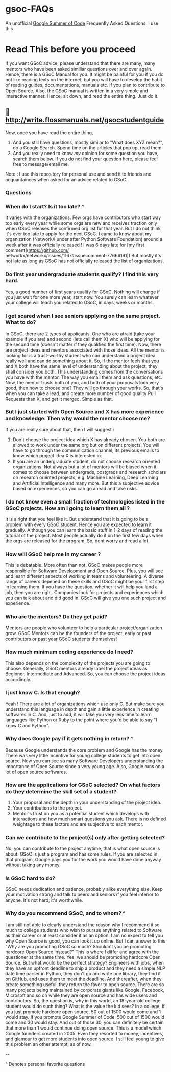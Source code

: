 # gsoc-FAQs
An unofficial [Google Summer of Code](https://g.co/gsoc) Frequently Asked Questions. I use this 

# Read This before you proceed
If you want GSoC advice, please understand that there are many, many mentors who have been asked similiar questions over and over again. Hence, there is a GSoC Manual for you. It might be painful for you if you do not like reading texts on the internet, but you will have to develop the habit of reading guides, documentations, manuals etc. if you plan to contribute to Open Source. Also, the GSoC manual is written in a very simple and interactive manner. Hence, sit down, and read the entire thing. Just do it.

## :closed_book: http://write.flossmanuals.net/gsocstudentguide

Now, once you have read the entire thing,

1. And you still have questions, mostly similar to "What does XYZ mean?", do a Google Search. Spend time on the articles that pop up, read them.
2. And you really need to know *my* opinion for some question you have, search them below. If you do not find your question here, please feel free to message/email me.

Note : I use this repository for personal use and send it to friends and acquantainces when asked for an advice related to GSoC.

### Questions



### When do I start? Is it too late? ^

It varies with the organizations. Few orgs have contributors who start way too early every year while some orgs are new and receives traction only when GSoC releases the confirmed org list for that year. But I do not think it's ever too late to apply for the next GSoC.  I came to know about my organization (NetworkX under after Python Software Foundation) around a week after it was officially released ! I was 6 days late for [my first comment](https://github.com/ networkx/networkx/issues/1167#issuecomment-77666191)) But mostly it's not late as long as GSoC has not officially released the list of organizations.

### Do first year undergraduate students qualify? I find this very hard.

Yes, a good number of first years qualify for GSoC. Nothing will change if you just wait for one more year, start now. You surely can learn whatever your college will teach you related to GSoC, in days, weeks or months.

### I get scared when I see seniors applying on the same project. What to do?

In GSoC, there are 2 types of applicants. One who are afraid (take your example if you are) and second (lets call them X) who will be applying for the second time (doesn't matter if they qualified the first time). Now, there are project ideas and mentors associated with those ideas. All the mentor is looking for is a trust-worthy student who can understand a project idea really well and can do something about it. So, if the mentor feels that you and X both have the same level of understanding about the project, they shall consider you both. This understanding comes from the conversations you have with the mentor. The way you email them and ask questions, etc. Now, the mentor trusts both of you, and both of your proposals look very good, then how to choose one? They will go through your works. So, that's when you can take a lead, and create more number of good quality Pull Requests than X, and get it merged. Simple as that.

### But I just started with Open Source and X has more experience and knowledge. Then why would the mentor choose me?

If you are really sure about that, then I will suggest :
1. Don't choose the project idea which X has already chosen. You both are allowed to work under the same org but on different projects. You will have to go through the communication channel, its previous emails to know which project idea X is interested in.
2. If you are an undergraduate student, do not choose research oriented organizations. Not always but a lot of mentors will be biased when it comes to choose between undergrads, postgrads and research scholars on research oriented projects, e.g. Machine Learning, Deep Learning and Artificial Intelligence and many more. But this a subjective advice based on experiences, so you can go ahead and take risks.

### I do not know even a small fraction of technologies listed in the GSoC projects. How am I going to learn them all ?

It is alright that you feel like it. But understand that it is going to be a problem with every GSoC student. Hence you are expected to learn it gradually. Although you can learn the basic stuff in 1-2 days of reading the tutorial of the project. Most people actually do it on the first few days when the orgs are released for the program. So, dont worry and read a lot.

### How will GSoC help me in my career ?

This is debatable. More often than not, GSoC makes people more responsible for Software Development and Open Source. Plus, you will see and learn different aspects of working in teams and volunteering. A diverse range of careers depened on these skills and GSoC might be your first step in learning them. If you have the question, whether it will help you land a job, then you are right. Companies look for projects and experiences which you can talk about and did good in. GSoC will give you one such project and experience.

### Who are the mentors? Do they get paid?

Mentors are people who volunteer to help a particular project/organization grow. GSoC Mentors can be the founders of the project, early or past contributors or past year GSoC students themselves!

### How much minimum coding experience do I need?

This also depends on the complexity of the projects you are going to choose. Generally, GSoC mentors already label the project ideas as Beginner, Intermediate and Advanced. So, you can choose the project ideas accordingly.

### I just know C. Is that enough?

Yeah ! There are a lot of organizations which use only C. But make sure you understand this language in depth and gain a little experience in creating softwares in C. And, just to add, it will take you very less time to learn languages like Python or Ruby to the point where you'd be able to say "I know C and Python".

### Why does Google pay if it gets nothing in return? ^

Because Google understands the core problem and Google has the money. There was very little incentive for young college students to get into open source. Now you can see so many Software Developers understanding the importance of Open Source since a very young age. Also, Google runs on a lot of open source softwares.

### How are the applications for GSoC selected? On what factors do they determine the skill set of a student?

1. Your proposal and the depth in your understanding of the project idea.
2. Your contributions to the project.
3. Mentor's trust on you as a potential student which develops with interactions and how much smart questions you ask.
There is no defined weightage to these factors and are subjective to each mentor.

### Can we contribute to the project(s) only after getting selected?

No, you can contribute to the project anytime, that is what open source is about.
GSoC is just a program and has some rules. If you are selected in that program, Google pays you for the work you would have done anyway without taking any money.

### Is GSoC hard to do?

GSoC needs dedication and patience, probably alike everything else. Keep your motivation strong and talk to peers and seniors if you feel inferior to anyone. It's not hard, it's worthwhile.

### Why do you recommend GSoC, and to whom? ^

I am still not able to clearly understand the reason why I recommend it so much to college students who wish to pursue anything related to Software as their career or at least consider it as an option. I am no expert to tell you why Open Source is good, you can look it up online. But I can answer to this "Why are you promoting GSoC so much? Shouldn't you be promoting hardcore Open Source instead?" This is where I differ and agree with the questioner at the same time. Yes, we should be promoting hardcore Open Source. But what would be the perfect strategy? Engineers with jobs, when they have an upfront deadline to ship a product and they need a simple NLP date time parser in Python, they don't go and write one library, they find it on GitHub, and uses them to meet the deadline. And thereafter, when they create something useful, they return the favor to open source. There are so many projects being maintained by corporate giants like Google, Facebook, Microsoft and so on while they are open source and has wide users and contributors. So, the question is, why in this world, an 18-year-old college student would do such thing? What is the value the kid sees? In a college, If you just promote hardcore open source, 50 out of 1500 would come and 1 would stay. If you promote Google Summer of Code, 500 out of 1500 would come and 30 would stay. And out of those 30, you can definitely be certain that more than 1 would continue doing open source. This is a model which Google founders created in 2005. Even they resorted to money, incentives, and glamour to get more students into open source. I still feel young to give this problem an other attempt, as of now.

--

^ Denotes personal favorite questions
